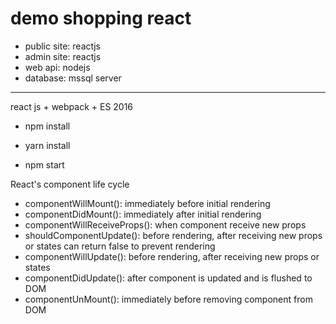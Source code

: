 # demo shopping react
- public site: reactjs
- admin site: reactjs
- web api: nodejs
- database: mssql server


---------------------------------------------------------------------------------
react js + webpack + ES 2016
- npm install
- yarn install

- npm start


React's component life cycle
- componentWillMount(): immediately before initial rendering
- componentDidMount(): immediately after initial rendering
- componentWillReceiveProps(): when component receive new props
- shouldComponentUpdate(): before rendering, after receiving new props or states
  can return false to prevent rendering
- componentWillUpdate(): before rendering, after receiving new props or states
- componentDidUpdate(): after component is updated and is flushed to DOM
- componentUnMount(): immediately before removing component from DOM